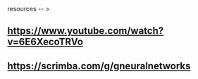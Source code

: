 resources -- >

## https://www.youtube.com/watch?v=6E6XecoTRVo

## https://scrimba.com/g/gneuralnetworks
